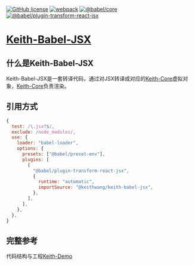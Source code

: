 
[![GitHub license](https://img.shields.io/badge/license-MIT-blue.svg)](https://github.com/KeithWang2019/Keith-Babel-JSX/blob/master/LICENSE)
[![webpack](https://img.shields.io/badge/webpack-%5E5.74.0-green)](#)
[![@babel/core](https://img.shields.io/badge/%40babel%2Fcore-%5E7.19.3-green)](#)
[![@babel/plugin-transform-react-jsx](https://img.shields.io/badge/%40babel%2Fplugin--transform--react--jsx-%5E7.19.0-green)](#)
# [Keith-Babel-JSX](https://github.com/KeithWang2019/Keith-Babel-JSX)

## 什么是Keith-Babel-JSX
Keith-Babel-JSX是一套转译代码，通过对JSX转译成对应的[Keith-Core](https://github.com/KeithWang2019/Keith-Core)虚拟对象，[Keith-Core](https://github.com/KeithWang2019/Keith-Core)负责渲染。

## 引用方式
```js
{
  test: /\.jsx?$/,
  exclude: /node_modules/,
  use: {
    loader: "babel-loader",
    options: {
      presets: ["@babel/preset-env"],
      plugins: [
        [
          "@babel/plugin-transform-react-jsx",
          {
            runtime: "automatic",
            importSource: "@keithwang/keith-babel-jsx",
          },
        ],
      ],
    },
  },
}
```

## 完整参考
代码结构与工程[Keith-Demo](https://github.com/KeithWang2019/Keith-Demo)
